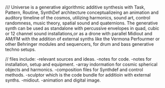 
///
  Universe is a generative algorithmic additive synthesis with Task, Pattern, Routine, SynthDef architecture conceptualizeing an animation and auditory timeline of the cosmos,
utilizing harmonics, sound art, control randomness, music theory, spatial sound and quaternions. The generative synth can be used as standalone with percussive envelopes in quad, 
cubic or 12 channel sound installations,or as a drone with parallel Midiout and AM/FM with the addition of external synths 
like the Vermona Perfourmer or other Behringer modules and sequencers, for drum and bass generative techno setups.


//
files include:
-relevant sources and ideas.
-notes for code.
-notes for installation, setup and equipment.
-array indormation for cosmic spherical objects and harmonics.
-composition files for Synthdef and control methods.
-sculptor which is the code bundle for additioin with external synths.
-midiout.
-animation and digital image.

